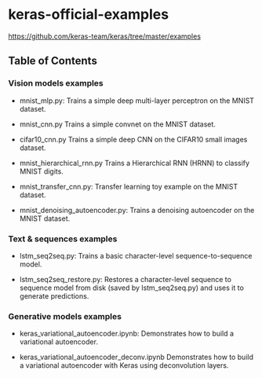 # keras-official-examples

https://github.com/keras-team/keras/tree/master/examples

## Table of Contents

### Vision models examples

- mnist_mlp.py: Trains a simple deep multi-layer perceptron on the MNIST dataset.

- mnist_cnn.py Trains a simple convnet on the MNIST dataset.

- cifar10_cnn.py Trains a simple deep CNN on the CIFAR10 small images dataset.

- mnist_hierarchical_rnn.py Trains a Hierarchical RNN (HRNN) to classify MNIST digits.

- mnist_transfer_cnn.py: Transfer learning toy example on the MNIST dataset.

- mnist_denoising_autoencoder.py: Trains a denoising autoencoder on the MNIST dataset.

### Text & sequences examples

- lstm_seq2seq.py: Trains a basic character-level sequence-to-sequence model.

- lstm_seq2seq_restore.py: Restores a character-level sequence to sequence model from disk (saved by lstm_seq2seq.py) and uses it to generate predictions.

### Generative models examples

- keras_variational_autoencoder.ipynb: Demonstrates how to build a variational autoencoder.

- keras_variational_autoencoder_deconv.ipynb Demonstrates how to build a variational autoencoder with Keras using deconvolution layers.
